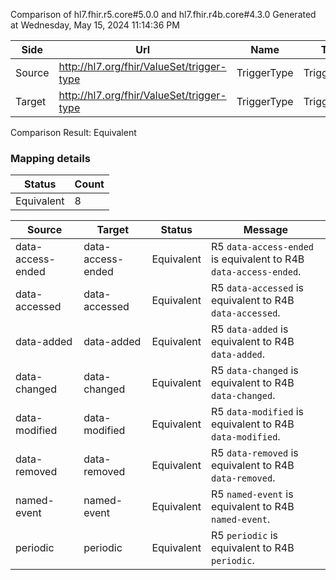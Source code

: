 Comparison of hl7.fhir.r5.core#5.0.0 and hl7.fhir.r4b.core#4.3.0
Generated at Wednesday, May 15, 2024 11:14:36 PM

| Side | Url | Name | Title | Description |
| --- | --- | --- | --- | --- |
| Source | http://hl7.org/fhir/ValueSet/trigger-type | TriggerType | TriggerType | The type of trigger. |
| Target | http://hl7.org/fhir/ValueSet/trigger-type | TriggerType | TriggerType | The type of trigger. |


Comparison Result: Equivalent


### Mapping details

| Status | Count |
| ------ | ----- |
Equivalent | 8 |


| Source | Target | Status | Message |
| ------ | ------ | ------ | ------- |
| data-access-ended | data-access-ended | Equivalent | R5 `data-access-ended` is equivalent to R4B `data-access-ended`. |
| data-accessed | data-accessed | Equivalent | R5 `data-accessed` is equivalent to R4B `data-accessed`. |
| data-added | data-added | Equivalent | R5 `data-added` is equivalent to R4B `data-added`. |
| data-changed | data-changed | Equivalent | R5 `data-changed` is equivalent to R4B `data-changed`. |
| data-modified | data-modified | Equivalent | R5 `data-modified` is equivalent to R4B `data-modified`. |
| data-removed | data-removed | Equivalent | R5 `data-removed` is equivalent to R4B `data-removed`. |
| named-event | named-event | Equivalent | R5 `named-event` is equivalent to R4B `named-event`. |
| periodic | periodic | Equivalent | R5 `periodic` is equivalent to R4B `periodic`. |

